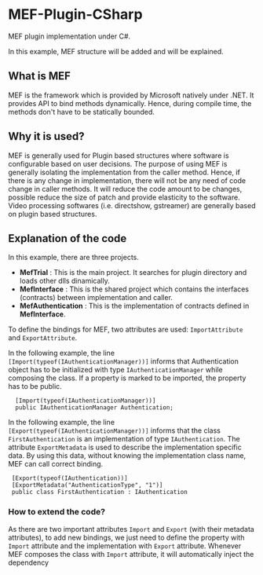 # MEF-Plugin-CSharp
MEF plugin implementation under C#. 

In this example, MEF structure will be added and will be explained. 

## What is MEF

MEF is the framework which is provided by Microsoft natively under .NET. It provides API to bind methods dynamically. Hence, during compile time, the methods don't have to be statically bounded.

## Why it is used?

MEF is generally used for Plugin based structures where software is configurable based on user decisions. The purpose of using MEF is generally isolating the implementation from the caller method. Hence, if there is any change in implementation, there will not be any need of code change in caller methods. It will reduce the code amount to be changes, possible reduce the size of patch and provide elasticity to the software. Video processing softwares (i.e. directshow, gstreamer) are generally based on plugin based structures. 

## Explanation of the code

In this example, there are three projects. 

* <b>MefTrial</b> : This is the main project. It searches for plugin directory and loads other dlls dinamically. 
* <b>MefInterface</b> : This is the shared project which contains the interfaces (contracts) between implementation and caller. 
* <b>MefAuthentication</b> : This is the implementation of contracts defined in <b>MefInterface</b>.
 

To define the bindings for MEF, two attributes are used: `ImportAttribute` and `ExportAttribute`.

In the following example, the line `[Import(typeof(IAuthenticationManager))]` informs that Authentication object has to be initialized with type `IAuthenticationManager` while composing the class. If a property is marked to be imported, the property has to be public.

```
  [Import(typeof(IAuthenticationManager))]
  public IAuthenticationManager Authentication;
```

In the following example, the line `[Export(typeof(IAuthenticationManager))]` informs that the class `FirstAuthentication` is an implementation of type `IAuthentication`. The attribute `ExportMetadata` is used to describe the implementation specific data. By using this data, without knowing the implementation class name, MEF can call correct binding.

```
 [Export(typeof(IAuthentication))]
 [ExportMetadata("AuthenticationType", "1")]
 public class FirstAuthentication : IAuthentication
```

### How to extend the code?

As there are two important attributes `Import` and `Export` (with their metadata attributes), to add new bindings, we just need to define the property with `Import` attribute and the implementation with `Export` attribute. Whenever MEF composes the class with `Import` attribute, it will automatically inject the dependency 
